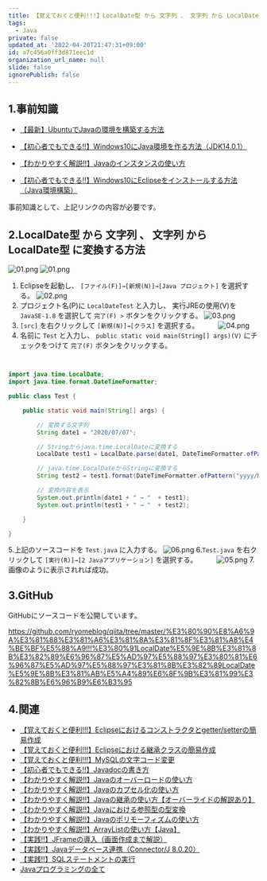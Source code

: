 ```yaml
---
title: 【覚えておくと便利!!!】LocalDate型 から 文字列 、 文字列 から LocalDate型 に変換する方法
tags:
  - Java
private: false
updated_at: '2022-04-20T21:47:31+09:00'
id: a7c456a0ff3d871eec1d
organization_url_name: null
slide: false
ignorePublish: false
---
```

## 1.事前知識
- [【最新】UbuntuでJavaの環境を構築する方法](https://qiita.com/ryome/items/37c53e9638a9c6ea146a)

- [【初心者でもできる‼】Windows10にJava環境を作る方法（JDK14.0.1）](https://qiita.com/ryome/items/30135570954e36196821)

- [【わかりやすく解説‼】Javaのインスタンスの使い方](https://qiita.com/ryome/items/62ba0d8395af6698053a)

- [【初心者でもできる‼】Windows10にEclipseをインストールする方法（Java環境構築）](https://qiita.com/ryome/items/b47c5acdaa52cffbec58)

事前知識として、上記リンクの内容が必要です。



## 2.LocalDate型 から 文字列 、 文字列 から LocalDate型 に変換する方法

![01.png](https://qiita-image-store.s3.ap-northeast-1.amazonaws.com/0/449867/1d8fa31e-ac24-ab1c-eec3-9e08bddd75fc.png)
![01.png](https://qiita-image-store.s3.ap-northeast-1.amazonaws.com/0/449867/bf0aeab8-3872-4664-d06a-64ea3afcf9cf.png)
1. Eclipseを起動し、 `[ファイル(F)]→[新規(N)]→[Java プロジェクト]` を選択する。
![02.png](https://qiita-image-store.s3.ap-northeast-1.amazonaws.com/0/449867/7ee6e8be-4ea8-f4d4-c03b-64f04dc85100.png)
2. プロジェクト名(P)に `LocalDateTest` と入力し、 実行JREの使用(V)を `JavaSE-1.8` を選択して `完了(F) >` ボタンをクリックする。
![03.png](https://qiita-image-store.s3.ap-northeast-1.amazonaws.com/0/449867/1e4ba891-9380-b063-f3a7-ac1abd5c0fed.png)
3. `[src]` を右クリックして `[新規(N)]→[クラス]` を選択する。　　　
![04.png](https://qiita-image-store.s3.ap-northeast-1.amazonaws.com/0/449867/11b53fee-8a3e-cbf3-cd64-0aedba9fc2bf.png)
4. 名前に `Test` と入力し、 `public static void main(String[] args)(V)` にチェックをつけて `完了(F)` ボタンをクリックする。

```java:Test.java


import java.time.LocalDate;
import java.time.format.DateTimeFormatter;

public class Test {

	public static void main(String[] args) {

		// 変換する文字列
		String date1 = "2020/07/07";

		// Stringからjava.time.LocalDateに変換する
		LocalDate test1 = LocalDate.parse(date1, DateTimeFormatter.ofPattern("yyyy/MM/dd"));

		// java.time.LocalDateからStringに変換する
		String test2 = test1.format(DateTimeFormatter.ofPattern("yyyy/MM/dd"));

		// 変換内容を表示
		System.out.println(date1 + " → "  + test1);
		System.out.println(test1 + " → "  + test2);

	}

}

```
5.上記のソースコードを `Test.java` に入力する。
![06.png](https://qiita-image-store.s3.ap-northeast-1.amazonaws.com/0/449867/6aa75bea-5028-46e2-18f2-2cf2f3ce5ad4.png)
6.`Test.java` を右クリックして `[実行(R)]→[2 Javaアプリケーション]` を選択する。　　　
![05.png](https://qiita-image-store.s3.ap-northeast-1.amazonaws.com/0/449867/81c59a60-e64c-5b94-ef02-aeb4e494ae75.png)
7.画像のように表示されれば成功。　

## 3.GitHub
GitHubにソースコードを公開しています。

https://github.com/ryomeblog/qiita/tree/master/%E3%80%90%E8%A6%9A%E3%81%88%E3%81%A6%E3%81%8A%E3%81%8F%E3%81%A8%E4%BE%BF%E5%88%A9!!!%E3%80%91LocalDate%E5%9E%8B%E3%81%8B%E3%82%89%E6%96%87%E5%AD%97%E5%88%97%E3%80%81%E6%96%87%E5%AD%97%E5%88%97%E3%81%8B%E3%82%89LocalDate%E5%9E%8B%E3%81%AB%E5%A4%89%E6%8F%9B%E3%81%99%E3%82%8B%E6%96%B9%E6%B3%95


## 4.関連
- [【覚えておくと便利!!!】Eclipseにおけるコンストラクタとgetter/setterの簡易作成](https://qiita.com/ryome/items/6c487ccc0c39847cd55f)
- [【覚えておくと便利!!!】Eclipseにおける継承クラスの簡易作成](https://qiita.com/ryome/items/4fcf62b4bc60fb6a4d07)
- [【覚えておくと便利!!!】MySQLの文字コード変更](https://qiita.com/ryome/items/b1f0f7055d2d614fb605)
- [【初心者でもできる‼】Javadocの書き方](https://qiita.com/ryome/items/4f2d5928c8aaf195f407)
- [【わかりやすく解説‼】Javaのオーバーロードの使い方](https://qiita.com/ryome/items/f1ca8cc7538f4c6d26c0)
- [【わかりやすく解説‼】Javaのカプセル化の使い方](https://qiita.com/ryome/items/fc44dfad297b35bf7559)
- [【わかりやすく解説‼】Javaの継承の使い方【オーバーライドの解説あり】](https://qiita.com/ryome/items/97b82c5519e39d3f21c1)
- [【わかりやすく解説‼】Javaにおける参照型の型変換](https://qiita.com/ryome/items/2453949b978bf166e204)
- [【わかりやすく解説‼】Javaのポリモーフィズムの使い方](https://qiita.com/ryome/items/a22457797988c548ec62)
- [【わかりやすく解説‼】ArrayListの使い方【Java】](https://qiita.com/ryome/items/cc01a7b6914e5b8b1579)
- [【実践‼】JFrameの導入（画面作成まで解説）](https://qiita.com/ryome/items/a45e0db4f7456e62d8d8)
- [【実践‼】Javaデータベース連携（Connector/J 8.0.20）](https://qiita.com/ryome/items/c78534200ae725ad571b)
- [【実践‼】SQLステートメントの実行](https://qiita.com/ryome/items/44ef641ea53595130f55)
- [Javaプログラミングの全て](https://qiita.com/ryome/items/d1ec1824431dbd182b91)
